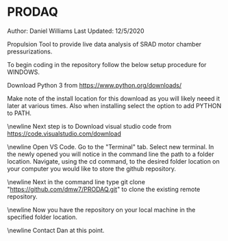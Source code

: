# PRODAQ

Author: Daniel Williams
Last Updated: 12/5/2020

Propulsion Tool to provide live data analysis of SRAD motor chamber pressurizations.

To begin coding in the repository follow the below setup procedure for WINDOWS.

Download Python 3 from <https://www.python.org/downloads/>

Make note of the install location for this download as you will likely neeed it later at various times. Also when installing select the option to add PYTHON to PATH.

\newline
Next step is to Download visual studio code from <https://code.visualstudio.com/download>

\newline
Open VS Code. Go to the "Terminal" tab. Select new terminal. In the newly opened you will notice in the command line the path to a folder location. Navigate, using the cd command, to the desired folder location on your computer you would like to store the github repository.

\newline
Next in the command line type git clone "https://github.com/dmw7/PRODAQ.git" to clone the existing remote repository.

\newline
Now you have the repository on your local machine in the specified folder location. 

\newline
Contact Dan at this point.
